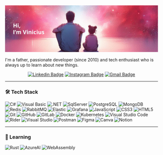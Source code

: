 ![Header image](https://raw.githubusercontent.com/viniborges/viniborges/main/assets/github-header.jpg)

I'm a father, passionate developer (since 2010) and tech enthusiast who is always up to learn about new things.

<center>

[![Linkedin Badge](https://img.shields.io/badge/-LinkedIn-blue?style=flat-square&logo=Linkedin&logoColor=white&link=https://www.linkedin.com/in/viniborges/)](https://www.linkedin.com/in/viniborges/)
[![Instagram Badge](https://img.shields.io/badge/-Instagram-e4405f?style=flat-square&logo=Instagram&logoColor=white&link=https://www.instagram.com/vinicius.bgs/)](https://www.instagram.com/vinicius.bgs/)
[![Gmail Badge](https://img.shields.io/badge/-Gmail-d14836?style=flat-square&logo=Gmail&logoColor=white&link=mail@viniborges89@gmail.com)](mailto:mail@viniborges89@gmail.com)

</center>

---

### 🛠 Tech Stack

![C#](https://img.shields.io/badge/c%23-2C363F?style=flat&logo=csharp)
![Visual Basic](https://img.shields.io/badge/-Visual%20Basic-2C363F?style=flat&logo=visualbasic)
![.NET](https://img.shields.io/badge/.NET-2C363F?style=flat&logo=dotnet)
![SqlServer](https://img.shields.io/badge/SqlServer-2C363F?style=flat&logo=microsoftsqlserver)
![PostgreSQL](https://img.shields.io/badge/PostgreSQL-2C363F?style=flat&logo=postgresql)
![MongoDB](https://img.shields.io/badge/MongoDB-2C363F?style=flat&logo=mongodb)
![Redis](https://img.shields.io/badge/Redis-2C363F?style=flat&logo=redis)
![RabbitMQ](https://img.shields.io/badge/RabbitMQ-2C363F?style=flat&logo=rabbitmq)
![Elastic](https://img.shields.io/badge/Elastic-2C363F?style=flat&logo=elastic)
![Grafana](https://img.shields.io/badge/Grafana-2C363F?style=flat&logo=grafana)
![JavaScript](https://img.shields.io/badge/-JavaScript-2C363F?style=flat&logo=javascript)
![CSS3](https://img.shields.io/badge/-CSS3-2C363F?style=flat&logo=css3)
![HTML5](https://img.shields.io/badge/-HTML5-2C363F?style=flat&logo=html5)
![Git](https://img.shields.io/badge/-Git-2C363F?style=flat&logo=git)
![GitHub](https://img.shields.io/badge/-GitHub-2C363F?style=flat&logo=github)
![GitLab](https://img.shields.io/badge/-GitLab-2C363F?style=flat&logo=gitlab)
![Docker](https://img.shields.io/badge/-Docker-2C363F?style=flat&logo=docker)
![Kubernetes](https://img.shields.io/badge/-Kubernetes-2C363F?style=flat&logo=kubernetes)
![Visual Studio Code](https://img.shields.io/badge/-Visual%20Studio%20Code-2C363F?style=flat&logo=visualstudiocode)
![Rider](https://img.shields.io/badge/-Rider-2C363F?style=flat&logo=rider)
![Visual Studio](https://img.shields.io/badge/-Visual%20Studio-2C363F?style=flat&logo=visualstudio)
![Postman](https://img.shields.io/badge/-Postman-2C363F?style=flat&logo=postman)
![Figma](https://img.shields.io/badge/-Figma-2C363F?style=flat&logo=figma)
![Canva](https://img.shields.io/badge/-Canva-2C363F?style=flat&logo=canva)
![Notion](https://img.shields.io/badge/-Notion-2C363F?style=flat&logo=notion)

---

### 📖 Learning

![Rust](https://img.shields.io/badge/-Rust-2C363F?style=flat&logo=rust)
![AzureAI](https://img.shields.io/badge/-Azure%20AI-2C363F?style=flat&logo=microsoftazure)
![WebAssembly](https://img.shields.io/badge/-WebAssembly-2C363F?style=flat&logo=webassembly)

<!-- DevOps
Git
Github
Gitlab
Docker
Kubernetes

Ferramentas:
Visual Studio Code
Rider
Visual Studio
Figma
Canva
Postman
Notion -->
